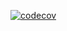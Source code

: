 [![codecov](https://codecov.io/gh/olehhladkov/github-marketplace/graph/badge.svg?token=PUOIANLN7B)](https://codecov.io/gh/olehhladkov/github-marketplace)